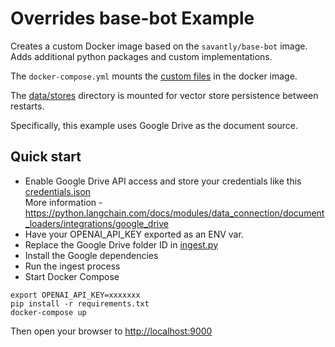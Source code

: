 # Overrides base-bot Example

Creates a custom Docker image based on the `savantly/base-bot` image.  
Adds additional python packages and custom implementations.  

The `docker-compose.yml` mounts the [custom files](./custom/)  in the docker image.  

The [data/stores](./data/stores/) directory is mounted for vector store persistence between restarts.  

Specifically, this example uses Google Drive as the document source.   

## Quick start

- Enable Google Drive API access and store your credentials like this [credentials.json](example.credentials.json)  
  More information - https://python.langchain.com/docs/modules/data_connection/document_loaders/integrations/google_drive  
- Have your OPENAI_API_KEY exported as an ENV var.   
- Replace the Google Drive folder ID in [ingest.py](ingest.py) 
- Install the Google dependencies
- Run the ingest process
- Start Docker Compose


```shell
export OPENAI_API_KEY=xxxxxxx
pip install -r requirements.txt
docker-compose up
```

Then open your browser to [http://localhost:9000](http://localhost:9000)  

